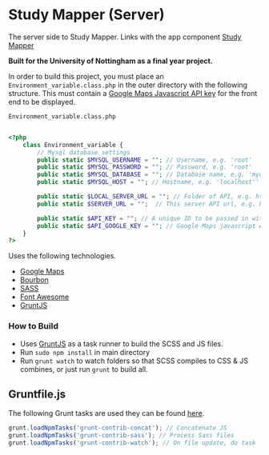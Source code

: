 # Study Mapper (Server)

The server side to Study Mapper. Links with the app component [Study Mapper](https://github.com/harrymt/ProductivityMapping)
 
**Built for the University of Nottingham as a final year project.**

In order to build this project, you must place an `Environment_variable.class.php` in the outer directory with the following structure.
This must contain a [Google Maps Javascript API key](https://developers.google.com/maps/signup) for the front end to be displayed.

`Environment_variable.class.php`

```php

<?php
    class Environment_variable {
        // Mysql database settings
        public static $MYSQL_USERNAME = ""; // Username, e.g. 'root'
        public static $MYSQL_PASSWORD = ""; // Password, e.g. 'root'
        public static $MYSQL_DATABASE = ""; // Database name, e.g. 'mydatabase'
        public static $MYSQL_HOST = ""; // Hostname, e.g. 'localhost''

        public static $LOCAL_SERVER_URL = ""; // Folder of API, e.g. http://localhost/~username/folder/api/v1
        public static $SERVER_URL = "";  // This server API url, e.g. http://harrys_server.com/~username/folder/api/v1

        public static $API_KEY = ""; // A unique ID to be passed in with every call, e.g. 'my_secret_password'
        public static $API_GOOGLE_KEY = ""; // Google Maps javascript API key
    }
?>

```

Uses the following technologies.

- [Google Maps](https://developers.google.com/maps/documentation/javascript)
- [Bourbon](http://bourbon.io/)
- [SASS](http://sass-lang.com/)
- [Font Awesome](https://fortawesome.github.io/Font-Awesome/)
- [GruntJS](http://gruntjs.com/)



### How to Build

- Uses [GruntJS](http://gruntjs.com/) as a task runner to build the SCSS and JS files.
- Run `sudo npm install` in main directory
- Run `grunt watch` to watch folders so that SCSS compiles to CSS & JS combines, or just run `grunt` to build all.


## Gruntfile.js

The following Grunt tasks are used they can be found [here](Gruntfile.js).

```javascript
grunt.loadNpmTasks('grunt-contrib-concat'); // Concatenate JS
grunt.loadNpmTasks('grunt-contrib-sass'); // Process Sass files
grunt.loadNpmTasks('grunt-contrib-watch'); // On file update, do task

```
